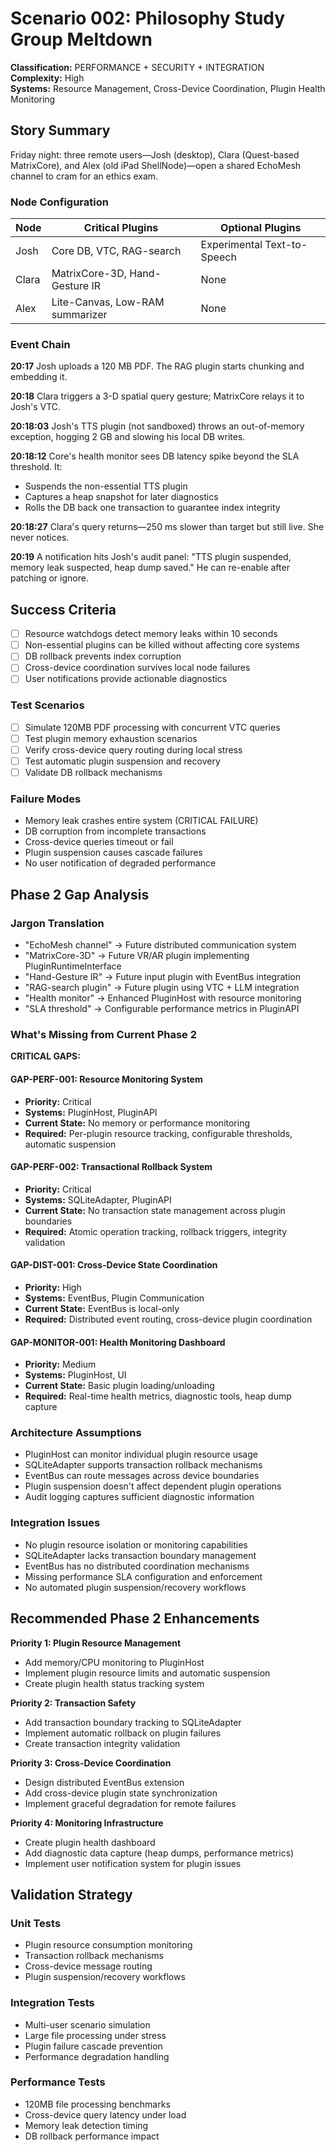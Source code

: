 
# Scenario 002: Philosophy Study Group Meltdown

**Classification:** PERFORMANCE + SECURITY + INTEGRATION  
**Complexity:** High  
**Systems:** Resource Management, Cross-Device Coordination, Plugin Health Monitoring

## Story Summary

Friday night: three remote users—Josh (desktop), Clara (Quest-based MatrixCore), and Alex (old iPad ShellNode)—open a shared EchoMesh channel to cram for an ethics exam.

### Node Configuration
| Node | Critical Plugins | Optional Plugins |
|------|------------------|------------------|
| Josh | Core DB, VTC, RAG-search | Experimental Text-to-Speech |
| Clara | MatrixCore-3D, Hand-Gesture IR | None |
| Alex | Lite-Canvas, Low-RAM summarizer | None |

### Event Chain

**20:17** Josh uploads a 120 MB PDF. The RAG plugin starts chunking and embedding it.

**20:18** Clara triggers a 3-D spatial query gesture; MatrixCore relays it to Josh's VTC.

**20:18:03** Josh's TTS plugin (not sandboxed) throws an out-of-memory exception, hogging 2 GB and slowing his local DB writes.

**20:18:12** Core's health monitor sees DB latency spike beyond the SLA threshold. It:
- Suspends the non-essential TTS plugin
- Captures a heap snapshot for later diagnostics  
- Rolls the DB back one transaction to guarantee index integrity

**20:18:27** Clara's query returns—250 ms slower than target but still live. She never notices.

**20:19** A notification hits Josh's audit panel: "TTS plugin suspended, memory leak suspected, heap dump saved." He can re-enable after patching or ignore.

## Success Criteria
- [ ] Resource watchdogs detect memory leaks within 10 seconds
- [ ] Non-essential plugins can be killed without affecting core systems
- [ ] DB rollback prevents index corruption
- [ ] Cross-device coordination survives local node failures
- [ ] User notifications provide actionable diagnostics

### Test Scenarios
- [ ] Simulate 120MB PDF processing with concurrent VTC queries
- [ ] Test plugin memory exhaustion scenarios
- [ ] Verify cross-device query routing during local stress
- [ ] Test automatic plugin suspension and recovery
- [ ] Validate DB rollback mechanisms

### Failure Modes
- Memory leak crashes entire system (CRITICAL FAILURE)
- DB corruption from incomplete transactions
- Cross-device queries timeout or fail
- Plugin suspension causes cascade failures
- No user notification of degraded performance

## Phase 2 Gap Analysis

### Jargon Translation
- "EchoMesh channel" → Future distributed communication system
- "MatrixCore-3D" → Future VR/AR plugin implementing PluginRuntimeInterface
- "Hand-Gesture IR" → Future input plugin with EventBus integration
- "RAG-search plugin" → Future plugin using VTC + LLM integration
- "Health monitor" → Enhanced PluginHost with resource monitoring
- "SLA threshold" → Configurable performance metrics in PluginAPI

### What's Missing from Current Phase 2

**CRITICAL GAPS:**

#### GAP-PERF-001: Resource Monitoring System
- **Priority:** Critical
- **Systems:** PluginHost, PluginAPI
- **Current State:** No memory or performance monitoring
- **Required:** Per-plugin resource tracking, configurable thresholds, automatic suspension

#### GAP-PERF-002: Transactional Rollback System
- **Priority:** Critical  
- **Systems:** SQLiteAdapter, PluginAPI
- **Current State:** No transaction state management across plugin boundaries
- **Required:** Atomic operation tracking, rollback triggers, integrity validation

#### GAP-DIST-001: Cross-Device State Coordination
- **Priority:** High
- **Systems:** EventBus, Plugin Communication
- **Current State:** EventBus is local-only
- **Required:** Distributed event routing, cross-device plugin coordination

#### GAP-MONITOR-001: Health Monitoring Dashboard
- **Priority:** Medium
- **Systems:** PluginHost, UI
- **Current State:** Basic plugin loading/unloading
- **Required:** Real-time health metrics, diagnostic tools, heap dump capture

### Architecture Assumptions
- PluginHost can monitor individual plugin resource usage
- SQLiteAdapter supports transaction rollback mechanisms
- EventBus can route messages across device boundaries
- Plugin suspension doesn't affect dependent plugin operations
- Audit logging captures sufficient diagnostic information

### Integration Issues
- No plugin resource isolation or monitoring capabilities
- SQLiteAdapter lacks transaction boundary management
- EventBus has no distributed coordination mechanisms
- Missing performance SLA configuration and enforcement
- No automated plugin suspension/recovery workflows

## Recommended Phase 2 Enhancements

**Priority 1: Plugin Resource Management**
- Add memory/CPU monitoring to PluginHost
- Implement plugin resource limits and automatic suspension
- Create plugin health status tracking system

**Priority 2: Transaction Safety**
- Add transaction boundary tracking to SQLiteAdapter
- Implement automatic rollback on plugin failures
- Create transaction integrity validation

**Priority 3: Cross-Device Coordination**
- Design distributed EventBus extension
- Add cross-device plugin state synchronization
- Implement graceful degradation for remote failures

**Priority 4: Monitoring Infrastructure**
- Create plugin health dashboard
- Add diagnostic data capture (heap dumps, performance metrics)
- Implement user notification system for plugin issues

## Validation Strategy

### Unit Tests
- Plugin resource consumption monitoring
- Transaction rollback mechanisms
- Cross-device message routing
- Plugin suspension/recovery workflows

### Integration Tests
- Multi-user scenario simulation
- Large file processing under stress
- Plugin failure cascade prevention
- Performance degradation handling

### Performance Tests
- 120MB file processing benchmarks
- Cross-device query latency under load
- Memory leak detection timing
- DB rollback performance impact
